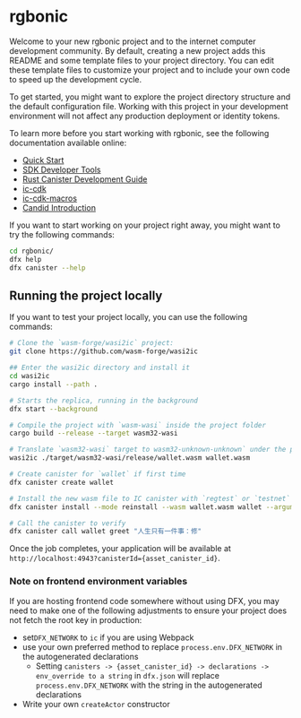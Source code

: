 # rgbonic

Welcome to your new rgbonic project and to the internet computer development community. By default, creating a new project adds this README and some template files to your project directory. You can edit these template files to customize your project and to include your own code to speed up the development cycle.

To get started, you might want to explore the project directory structure and the default configuration file. Working with this project in your development environment will not affect any production deployment or identity tokens.

To learn more before you start working with rgbonic, see the following documentation available online:

- [Quick Start](https://internetcomputer.org/docs/current/developer-docs/setup/deploy-locally)
- [SDK Developer Tools](https://internetcomputer.org/docs/current/developer-docs/setup/install)
- [Rust Canister Development Guide](https://internetcomputer.org/docs/current/developer-docs/backend/rust/)
- [ic-cdk](https://docs.rs/ic-cdk)
- [ic-cdk-macros](https://docs.rs/ic-cdk-macros)
- [Candid Introduction](https://internetcomputer.org/docs/current/developer-docs/backend/candid/)

If you want to start working on your project right away, you might want to try the following commands:

```bash
cd rgbonic/
dfx help
dfx canister --help
```

## Running the project locally

If you want to test your project locally, you can use the following commands:

```bash
# Clone the `wasm-forge/wasi2ic` project:
git clone https://github.com/wasm-forge/wasi2ic

## Enter the wasi2ic directory and install it
cd wasi2ic
cargo install --path .

# Starts the replica, running in the background
dfx start --background

# Compile the project with `wasm-wasi` inside the project folder
cargo build --release --target wasm32-wasi

# Translate `wasm32-wasi` target to wasm32-unknown-unknown` under the project directory
wasi2ic ./target/wasm32-wasi/release/wallet.wasm wallet.wasm

# Create canister for `wallet` if first time 
dfx canister create wallet

# Install the new wasm file to IC canister with `regtest` or `testnet` or `mainnet`
dfx canister install --mode reinstall --wasm wallet.wasm wallet --argument '("regtest")' 

# Call the canister to verify 
dfx canister call wallet greet "人生只有一件事：修"

```

Once the job completes, your application will be available at `http://localhost:4943?canisterId={asset_canister_id}`.



### Note on frontend environment variables

If you are hosting frontend code somewhere without using DFX, you may need to make one of the following adjustments to ensure your project does not fetch the root key in production:

- set`DFX_NETWORK` to `ic` if you are using Webpack
- use your own preferred method to replace `process.env.DFX_NETWORK` in the autogenerated declarations
  - Setting `canisters -> {asset_canister_id} -> declarations -> env_override to a string` in `dfx.json` will replace `process.env.DFX_NETWORK` with the string in the autogenerated declarations
- Write your own `createActor` constructor

